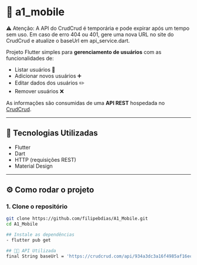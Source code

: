 #  📱 a1_mobile

⚠️ Atenção: A API do CrudCrud é temporária e pode expirar após um tempo sem uso. Em caso
de erro 404 ou 401, gere uma nova URL no site do CrudCrud e atualize o baseUrl em api_service.dart.

Projeto Flutter simples para **gerenciamento de usuários** com as funcionalidades de:

- Listar usuários 👀
- Adicionar novos usuários ➕
- Editar dados dos usuários ✏️
- Remover usuários ❌

As informações são consumidas de uma **API REST** hospedada no [CrudCrud](https://crudcrud.com).

---

## 🚀 Tecnologias Utilizadas

- Flutter
- Dart
- HTTP (requisições REST)
- Material Design

---

## ⚙️ Como rodar o projeto

### 1. Clone o repositório

```bash
git clone https://github.com/filipebdias/A1_Mobile.git
cd A1_Mobile

## Instale as dependências
- flutter pub get

## 🚀🌐 API Utilizada
final String baseUrl = 'https://crudcrud.com/api/934a3dc3a16f4985af16ec016508b084/users';

